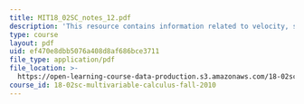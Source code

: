 ```yaml
---
title: MIT18_02SC_notes_12.pdf
description: 'This resource contains information related to velocity, speed and arc length.'
type: course
layout: pdf
uid: ef470e8dbb5076a408d8af686bce3711
file_type: application/pdf
file_location: >-
  https://open-learning-course-data-production.s3.amazonaws.com/18-02sc-multivariable-calculus-fall-2010/ef470e8dbb5076a408d8af686bce3711_MIT18_02SC_notes_12.pdf
course_id: 18-02sc-multivariable-calculus-fall-2010
---
```


